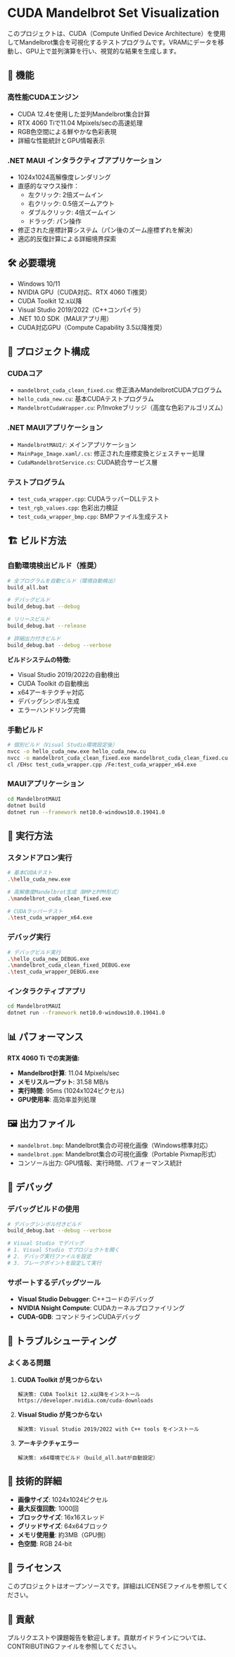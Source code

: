 # CUDA Mandelbrot Set Visualization

このプロジェクトは、CUDA（Compute Unified Device Architecture）を使用してMandelbrot集合を可視化するテストプログラムです。VRAMにデータを移動し、GPU上で並列演算を行い、視覚的な結果を生成します。

## 🚀 機能

### 高性能CUDAエンジン
- CUDA 12.4を使用した並列Mandelbrot集合計算
- RTX 4060 Tiで11.04 Mpixels/secの高速処理
- RGB色空間による鮮やかな色彩表現
- 詳細な性能統計とGPU情報表示

### .NET MAUI インタラクティブアプリケーション
- 1024x1024高解像度レンダリング
- 直感的なマウス操作：
  - 左クリック: 2倍ズームイン
  - 右クリック: 0.5倍ズームアウト  
  - ダブルクリック: 4倍ズームイン
  - ドラッグ: パン操作
- 修正された座標計算システム（パン後のズーム座標ずれを解決）
- 適応的反復計算による詳細境界探索

## 🛠️ 必要環境

- Windows 10/11
- NVIDIA GPU（CUDA対応、RTX 4060 Ti推奨）
- CUDA Toolkit 12.x以降
- Visual Studio 2019/2022（C++コンパイラ）
- .NET 10.0 SDK（MAUIアプリ用）
- CUDA対応GPU（Compute Capability 3.5以降推奨）

## 📁 プロジェクト構成

### CUDAコア
- `mandelbrot_cuda_clean_fixed.cu`: 修正済みMandelbrotCUDAプログラム
- `hello_cuda_new.cu`: 基本CUDAテストプログラム
- `MandelbrotCudaWrapper.cu`: P/Invokeブリッジ（高度な色彩アルゴリズム）

### .NET MAUIアプリケーション
- `MandelbrotMAUI/`: メインアプリケーション
- `MainPage_Image.xaml/.cs`: 修正された座標変換とジェスチャー処理
- `CudaMandelbrotService.cs`: CUDA統合サービス層

### テストプログラム
- `test_cuda_wrapper.cpp`: CUDAラッパーDLLテスト
- `test_rgb_values.cpp`: 色彩出力検証
- `test_cuda_wrapper_bmp.cpp`: BMPファイル生成テスト

## 🏗️ ビルド方法

### 自動環境検出ビルド（推奨）

```bash
# 全プログラムを自動ビルド（環境自動検出）
build_all.bat

# デバッグビルド
build_debug.bat --debug

# リリースビルド  
build_debug.bat --release

# 詳細出力付きビルド
build_debug.bat --debug --verbose
```

**ビルドシステムの特徴:**
- Visual Studio 2019/2022の自動検出
- CUDA Toolkit の自動検出
- x64アーキテクチャ対応
- デバッグシンボル生成
- エラーハンドリング完備

### 手動ビルド

```bash
# 個別ビルド（Visual Studio環境設定後）
nvcc -o hello_cuda_new.exe hello_cuda_new.cu
nvcc -o mandelbrot_cuda_clean_fixed.exe mandelbrot_cuda_clean_fixed.cu
cl /EHsc test_cuda_wrapper.cpp /Fe:test_cuda_wrapper_x64.exe
```

### MAUIアプリケーション

```bash
cd MandelbrotMAUI
dotnet build
dotnet run --framework net10.0-windows10.0.19041.0
```

## 🎯 実行方法

### スタンドアロン実行

```bash
# 基本CUDAテスト
.\hello_cuda_new.exe

# 高解像度Mandelbrot生成（BMPとPPM形式）
.\mandelbrot_cuda_clean_fixed.exe

# CUDAラッパーテスト
.\test_cuda_wrapper_x64.exe
```

### デバッグ実行

```bash
# デバッグビルド実行
.\hello_cuda_new_DEBUG.exe
.\mandelbrot_cuda_clean_fixed_DEBUG.exe
.\test_cuda_wrapper_DEBUG.exe
```

### インタラクティブアプリ

```bash
cd MandelbrotMAUI
dotnet run --framework net10.0-windows10.0.19041.0
```

## 📊 パフォーマンス

**RTX 4060 Ti での実測値:**
- **Mandelbrot計算**: 11.04 Mpixels/sec
- **メモリスループット**: 31.58 MB/s
- **実行時間**: 95ms (1024x1024ピクセル)
- **GPU使用率**: 高効率並列処理

## 🖼️ 出力ファイル

- `mandelbrot.bmp`: Mandelbrot集合の可視化画像（Windows標準対応）
- `mandelbrot.ppm`: Mandelbrot集合の可視化画像（Portable Pixmap形式）
- コンソール出力: GPU情報、実行時間、パフォーマンス統計

## 🐛 デバッグ

### デバッグビルドの使用

```bash
# デバッグシンボル付きビルド
build_debug.bat --debug --verbose

# Visual Studio でデバッグ
# 1. Visual Studio でプロジェクトを開く
# 2. デバッグ実行ファイルを設定
# 3. ブレークポイントを設定して実行
```

### サポートするデバッグツール

- **Visual Studio Debugger**: C++コードのデバッグ
- **NVIDIA Nsight Compute**: CUDAカーネルプロファイリング
- **CUDA-GDB**: コマンドラインCUDAデバッグ

## 🔧 トラブルシューティング

### よくある問題

1. **CUDA Toolkit が見つからない**
   ```
   解決策: CUDA Toolkit 12.x以降をインストール
   https://developer.nvidia.com/cuda-downloads
   ```

2. **Visual Studio が見つからない**
   ```
   解決策: Visual Studio 2019/2022 with C++ tools をインストール
   ```

3. **アーキテクチャエラー**
   ```
   解決策: x64環境でビルド（build_all.batが自動設定）
   ```

## 🚀 技術的詳細

- **画像サイズ**: 1024x1024ピクセル
- **最大反復回数**: 1000回
- **ブロックサイズ**: 16x16スレッド
- **グリッドサイズ**: 64x64ブロック
- **メモリ使用量**: 約3MB（GPU側）
- **色空間**: RGB 24-bit

## 📄 ライセンス

このプロジェクトはオープンソースです。詳細はLICENSEファイルを参照してください。

## 🤝 貢献

プルリクエストや課題報告を歓迎します。貢献ガイドラインについては、CONTRIBUTINGファイルを参照してください。